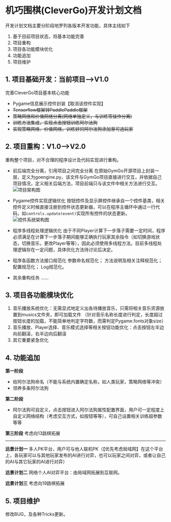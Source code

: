 ﻿# 机巧围棋(CleverGo)开发计划文档
开发计划文档主要分阶段地罗列各版本开发功能，具体主线如下
1. 基于目前项目状态，将基本功能完善
2. 项目重构
3. 项目各功能模块优化
4. 功能追加
5. 项目维护

## 1. 项目基础开发：当前项目-->V1.0
完善CleverGo项目基本核心功能
- Pygame信息展示控件封装【取消该控件实现】
- ~~Tensorflow框架转PaddlePaddle框架~~
- ~~策略网络和价值网络分离(网络单独定义，与训练等操作分离)~~
- ~~训练方法集成，实现点击按钮训练阿尔法狗~~
- ~~实现策略网络、价值网络，训练好的阿尔法狗添加至可选玩家~~

## 2. 项目重构：V1.0-->V2.0
重构整个项目，对不合理的程序设计及代码实现进行重构。
- 前后端完全分离，引用项目之间完全分离
在原始GymGo开源项目上封装一层，定义为goengine.py，该文件与GymGo项目直接进行交互，并依据自己项目情况，定义相关后端方法，项目前端只与该文件中相关方法进行交互。
![项目架构图](https://img-blog.csdnimg.cn/e87f822779b04a2c9cc3f13e2b226767.png?x-oss-process=image/watermark,type_ZHJvaWRzYW5zZmFsbGJhY2s,shadow_50,text_Q1NETiBARGVlcEdlR2U=,size_20,color_FFFFFF,t_70,g_se,x_16#pic_center)
- Pygame控件实现逻辑优化
按钮控件及显示屏控件继承自一个控件基类，相关控件定义时候直接注册到控件状态更新器，可以在程序主循环中通过一行代码，如`controls.update(event)`实现所有控件的状态更新。
![控件系统架构图](https://img-blog.csdnimg.cn/c2e4b12120bc4d5d86ba29d8dc08a1c4.png?x-oss-process=image/watermark,type_ZHJvaWRzYW5zZmFsbGJhY2s,shadow_50,text_Q1NETiBARGVlcEdlR2U=,size_19,color_FFFFFF,t_70,g_se,x_16#pic_center)

- 程序多线程处理逻辑优化
由于不同Player计算下一步落子需要一定时间，程序必须满足在计算下一步落子期间能够正确执行玩家其余指令（如切换游戏状态，切换音乐，更改Player等等），因此必须使用多线程方法。目前多线程处理逻辑存在一定问题，具体优化方法待讨论后决定。
- 程序各函数方法接口规范化
参数命名规范化；
方法说明及相关注释规范化；
配置规范化；
Log规范化。
- 其余重构任务
……

## 3. 项目各功能模块优化
1. 音乐播放系统优化：无需显式地定义出各待播放音乐，只需将相关音乐资源放置到musics文件夹，即可加载文件
（针对音乐名称长度进行判定，长度超过按钮长度的加载，不能简单地判定字符数，而需判定Pygame.fonts对象size）
2. 音乐播放、Player选择、音乐模式选择等相关按钮功能优化：点击按钮左半边向前翻滚，右半边向后翻滚
3. 其它重要紧急优化

## 4. 功能追加
**第一阶段**
- 给阿尔法狗命名（不能与系统内置确定名称，如人类玩家，策略网络等冲突）
- 领养多条阿尔法狗

**第二阶段**
- 阿尔法狗可自定义，点击按钮进入阿尔法狗属性配置界面，用户可一定程度上自定义网络结构（考虑交互方式，如按钮等等），可自己设置相关训练超参数等等

**第三阶段**
考虑向13路棋拓展

***
**远景计划一**
多人PK平台，用户可与他人联机PK（【优先考虑局域网】在这个平台上，各玩家可以与其他玩家发布的AI进行对弈，也可以玩家之间对弈，或者让自己的AI与其它玩家的AI进行对弈）

**远景计划二**
网络个人AI对弈平台：由局域网拓展到互联网。

**远景计划三**
考虑向19路棋拓展

## 5. 项目维护
修改BUG，及各种Tricks更新。






